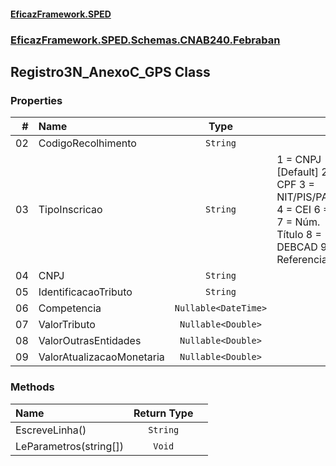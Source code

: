 #### [EficazFramework.SPED](EficazFrameworkSPED.md 'EficazFramework SPED')
### [EficazFramework.SPED.Schemas.CNAB240.Febraban](EficazFramework.SPED.Schemas.CNAB240.Febraban.md 'EficazFramework.SPED.Schemas.CNAB240.Febraban')

## Registro3N_AnexoC_GPS Class
### Properties

| # | Name | Type | |
| ---: | :--- | :---: | :--- |
| 02 | CodigoRecolhimento | `String` |  |
| 03 | TipoInscricao | `String` | 1 = CNPJ [Default]            2 = CPF            3 = NIT/PIS/PASEP            4 = CEI            6 = NB            7 = Núm. Título            8 = DEBCAD            9 = Referencia |
| 04 | CNPJ | `String` |  |
| 05 | IdentificacaoTributo | `String` |  |
| 06 | Competencia | `Nullable<DateTime>` |  |
| 07 | ValorTributo | `Nullable<Double>` |  |
| 08 | ValorOutrasEntidades | `Nullable<Double>` |  |
| 09 | ValorAtualizacaoMonetaria | `Nullable<Double>` |  |
### Methods

| Name | Return Type | |
| :--- | :---: | :--- |
| EscreveLinha() | `String` |  |
| LeParametros(string[]) | `Void` |  |
